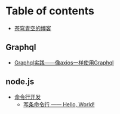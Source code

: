 # Table of contents

* [苍穹青空的博客](README.md)

## Graphql

* [Graphql实践——像axios一样使用Graphql](graphql/graphql-shi-jian-xiang-axios-yi-yang-shi-yong-graphql.md)

## node.js

* [命令行开发](node.js/ming-ling-hang-kai-fa/README.md)
  * [写条命令行 —— Hello, World!](node.js/ming-ling-hang-kai-fa/xie-tiao-ming-ling-hang-hello-world.md)

